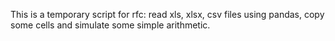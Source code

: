 This is a temporary script for rfc: read xls, xlsx, csv files using pandas, copy some cells and simulate some simple arithmetic.
